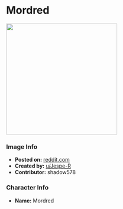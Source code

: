 # Mordred

<img src="https://raw.githubusercontent.com/shadow578/Project-Padoru/master/Padoru/U_Jespe-R/fate-mordred-jesper.png" height="300">

### Image Info
* **Posted on:**     [reddit.com](https://www.reddit.com/r/Padoru/comments/eqw5px/daily_padoru_19_mordred_fate/)
* **Created by:**    [u/Jespe-R](https://github.com/shadow578/Project-Padoru/blob/master/table-of-contents/creators/uJespeR.md)
* **Contributor:**   shadow578

### Character Info
* **Name:**   Mordred


